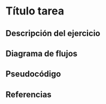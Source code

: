 <div align="justify">

# Título tarea

<!-- Recuerda que

## 1. Subtítulo tarea

### 1.1 Subtítulo de la tarea

-- Incluir imagenes

<div align="center">
    <img src="images/diagrama-flujo.png"/> 
</div>

-->

## Descripción del ejercicio

## Diagrama de flujos

## Pseudocódigo

## Referencias


</div>